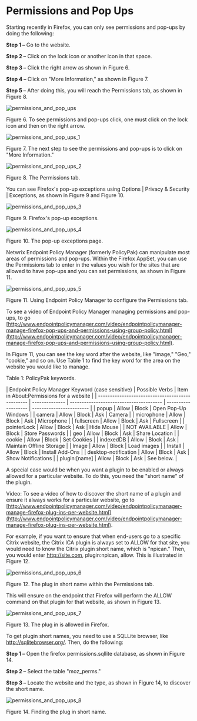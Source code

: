 # Permissions and Pop Ups

Starting recently in Firefox, you can only see permissions and pop-ups by doing the following:

**Step 1 –** Go to the website.

**Step 2 –** Click on the lock icon or another icon in that space.

**Step 3 –** Click the right arrow as shown in Figure 6.

**Step 4 –** Click on "More Information," as shown in Figure 7.

**Step 5 –** After doing this, you will reach the Permissions tab, as shown in Figure 8.

![permissions_and_pop_ups](/img/product_docs/endpointpolicymanager/endpointpolicymanager/applicationsettings/preconfigured/firefox/permissions_and_pop_ups.webp)

Figure 6. To see permissions and pop-ups click, one must click on the lock icon and then on the
right arrow.

![permissions_and_pop_ups_1](/img/product_docs/endpointpolicymanager/endpointpolicymanager/applicationsettings/preconfigured/firefox/permissions_and_pop_ups_1.webp)

Figure 7. The next step to see the permissions and pop-ups is to click on "More Information."

![permissions_and_pop_ups_2](/img/product_docs/endpointpolicymanager/endpointpolicymanager/applicationsettings/preconfigured/firefox/permissions_and_pop_ups_2.webp)

Figure 8. The Permissions tab.

You can see Firefox's pop-up exceptions using Options | Privacy & Security | Exceptions, as shown in
Figure 9 and Figure 10.

![permissions_and_pop_ups_3](/img/product_docs/endpointpolicymanager/endpointpolicymanager/applicationsettings/preconfigured/firefox/permissions_and_pop_ups_3.webp)

Figure 9. Firefox's pop-up exceptions.

![permissions_and_pop_ups_4](/img/product_docs/endpointpolicymanager/endpointpolicymanager/applicationsettings/preconfigured/firefox/permissions_and_pop_ups_4.webp)

Figure 10. The pop-up exceptions page.

Netwrix Endpoint Policy Manager (formerly PolicyPak) can manipulate most areas of permissions and
pop-ups. Within the Firefox AppSet, you can use the Permissions tab to enter in the values you wish
for the sites that are allowed to have pop-ups and you can set permissions, as shown in Figure 11.

![permissions_and_pop_ups_5](/img/product_docs/endpointpolicymanager/endpointpolicymanager/applicationsettings/preconfigured/firefox/permissions_and_pop_ups_5.webp)

Figure 11. Using Endpoint Policy Manager to configure the Permissions tab.

To see a video of Endpoint Policy Manager managing permissions and pop-ups, to go
[http://www.endpointpolicymanager.com/video/endpointpolicymanager-manage-firefox-pop-ups-and-permissions-using-group-policy.html](http://www.endpointpolicymanager.com/video/endpointpolicymanager-manage-firefox-pop-ups-and-permissions-using-group-policy.html).

In Figure 11, you can see the key word after the website, like "image," "Geo," "cookie," and so on.
Use Table 1 to find the key word for the area on the website you would like to manage.

Table 1: PolicyPak keywords.

| Endpoint Policy Manager Keyword (case sensitive) | Possible Verbs | Item in About:Permissions for a website |
| ------------------------------------------------ | -------------- | --------------------------------------- | ------------------- | ------------------------ |
| popup                                            | Allow          | Block                                   | Open Pop-Up Windows |
| camera                                           | Allow          | Block                                   | Ask                 | Camera                   |
| microphone                                       | Allow          | Block                                   | Ask                 | Microphone               |
| fullscreen                                       | Allow          | Block                                   | Ask                 | Fullscreen               |
| pointerLock                                      | Allow          | Block                                   | Ask                 | Hide Mouse               |
| NOT AVAILABLE                                    | Allow          | Block                                   | Store Passwords     |
| geo                                              | Allow          | Block                                   | Ask                 | Share Location           |
| cookie                                           | Allow          | Block                                   | Set Cookies         |
| indexedDB                                        | Allow          | Block                                   | Ask                 | Maintain Offline Storage |
| Image                                            | Allow          | Block                                   | Load images         |
| Install                                          | Allow          | Block                                   | Install Add-Ons     |
| desktop-notification                             | Allow          | Block                                   | Ask                 | Show Notifications       |
| plugin:[name]                                    | Allow          | Block                                   | Ask                 | See below.               |

A special case would be when you want a plugin to be enabled or always allowed for a particular
website. To do this, you need the "short name" of the plugin.

Video: To see a video of how to discover the short name of a plugin and ensure it always works for a
particular website, go to
[http://www.endpointpolicymanager.com/video/endpointpolicymanager-manage-firefox-plug-ins-per-website.html](http://www.endpointpolicymanager.com/video/endpointpolicymanager-manage-firefox-plug-ins-per-website.html).

For example, if you want to ensure that when end-users go to a specific Citrix website, the Citrix
ICA plugin is always set to ALLOW for that site, you would need to know the Citrix plugin short
name, which is "npican." Then, you would enter http://site.com, plugin:npican, allow. This is
illustrated in Figure 12.

![permissions_and_pop_ups_6](/img/product_docs/endpointpolicymanager/endpointpolicymanager/applicationsettings/preconfigured/firefox/permissions_and_pop_ups_6.webp)

Figure 12. The plug in short name within the Permissions tab.

This will ensure on the endpoint that Firefox will perform the ALLOW command on that plugin for that
website, as shown in Figure 13.

![permissions_and_pop_ups_7](/img/product_docs/endpointpolicymanager/endpointpolicymanager/applicationsettings/preconfigured/firefox/permissions_and_pop_ups_7.webp)

Figure 13. The plug in is allowed in Firefox.

To get plugin short names, you need to use a SQLLite browser, like http://sqlitebrowser.org/. Then,
do the following:

**Step 1 –** Open the firefox permissions.sqllite database, as shown in Figure 14.

**Step 2 –** Select the table "moz_perms."

**Step 3 –** Locate the website and the type, as shown in Figure 14, to discover the short name.

![permissions_and_pop_ups_8](/img/product_docs/endpointpolicymanager/endpointpolicymanager/applicationsettings/preconfigured/firefox/permissions_and_pop_ups_8.webp)

Figure 14. Finding the plug in short name.
